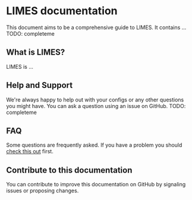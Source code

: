 # LIMES documentation

This document aims to be a comprehensive guide to LIMES.
It contains ...
TODO: completeme

## What is LIMES?

LIMES is ...

## Help and Support

We're always happy to help out with your configs or any other questions you might have.
You can ask a question using an issue on GitHub.
TODO: completeme

## FAQ

Some questions are frequently asked. If you have a problem you should [check this out](faq.md) first.

## Contribute to this documentation

You can contribute to improve this documentation on GitHub by signaling issues or proposing changes.
